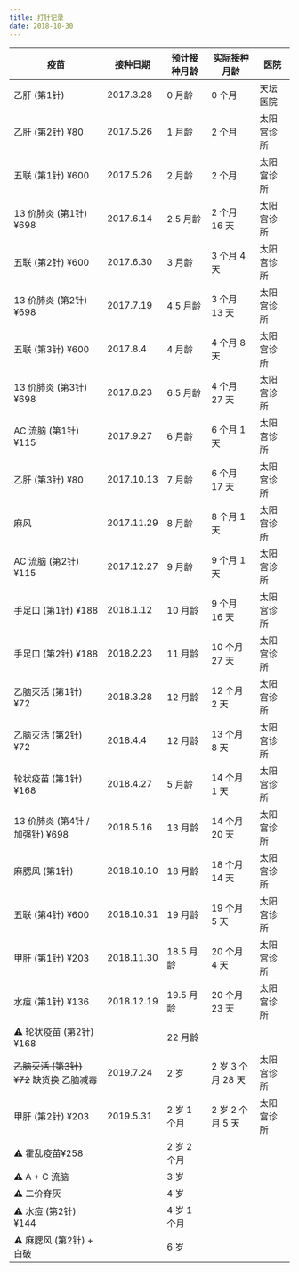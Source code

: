 ```yaml
---
title: 打针记录
date: 2018-10-30
---
```


| 疫苗             | 接种日期          | 预计接种月龄 | 实际接种月龄  | 医院       |
| ---------------- | ----------------- | ------------ | ------------- | ---------- |
| 乙肝 (第1针)             | 2017.3.28         | 0 月龄       | 0 个月        | 天坛医院   |
| 乙肝 (第2针) ¥80         | 2017.5.26         | 1 月龄       | 2 个月        | 太阳宫诊所 |
| 五联 (第1针) ¥600        | 2017.5.26         | 2 月龄       | 2 个月        | 太阳宫诊所 |
| 13 价肺炎 (第1针) ¥698   | 2017.6.14         | 2.5 月龄     | 2 个月 16 天  | 太阳宫诊所 |
| 五联 (第2针) ¥600        | 2017.6.30         | 3 月龄       | 3 个月 4 天   | 太阳宫诊所 |
| 13 价肺炎 (第2针) ¥698   | 2017.7.19         | 4.5 月龄     | 3 个月 13 天  | 太阳宫诊所 |
| 五联 (第3针) ¥600        | 2017.8.4          | 4 月龄       | 4 个月 8 天   | 太阳宫诊所 |
| 13 价肺炎 (第3针) ¥698   | 2017.8.23         | 6.5 月龄     | 4 个月 27 天  | 太阳宫诊所 |
| AC 流脑 (第1针) ¥115     | 2017.9.27         | 6 月龄       | 6 个月 1 天   | 太阳宫诊所 |
| 乙肝 (第3针) ¥80         | 2017.10.13        | 7 月龄       | 6 个月 17 天  | 太阳宫诊所 |
| 麻风             | 2017.11.29        | 8 月龄       | 8 个月 1 天   | 太阳宫诊所 |
| AC 流脑 (第2针) ¥115     | 2017.12.27        | 9 月龄       | 9 个月 1 天   | 太阳宫诊所 |
| 手足口 (第1针) ¥188      | 2018.1.12         | 10 月龄      | 9 个月 16 天  | 太阳宫诊所 |
| 手足口 (第2针) ¥188      | 2018.2.23         | 11 月龄      | 10 个月 27 天 | 太阳宫诊所 |
| 乙脑灭活 (第1针) ¥72     | 2018.3.28         | 12 月龄      | 12 个月 2 天  | 太阳宫诊所 |
| 乙脑灭活 (第2针) ¥72     | 2018.4.4          | 12 月龄      | 13 个月 8 天  | 太阳宫诊所 |
| 轮状疫苗 (第1针) ¥168    | 2018.4.27         | 5 月龄       | 14 个月 1 天  | 太阳宫诊所 |
| 13 价肺炎 (第4针 / 加强针) ¥698   | 2018.5.16         | 13 月龄      | 14 个月 20 天 | 太阳宫诊所 |
| 麻腮风 (第1针)           | 2018.10.10        | 18 月龄      | 18 个月 14 天 | 太阳宫诊所 |
| 五联 (第4针) ¥600        | 2018.10.31 | 19 月龄      | 19 个月 5 天  | 太阳宫诊所 |
| 甲肝 (第1针) ¥203      | 2018.11.30 | 18.5 月龄    | 20 个月 4 天 | 太阳宫诊所 |
| 水痘 (第1针) ¥136      | 2018.12.19 | 19.5 月龄    | 20 个月 23 天  | 太阳宫诊所 |
| ⚠️ 轮状疫苗 (第2针) ¥168  |                   | 22 月龄      |               |            |
| ~~乙脑灭活 (第3针) ¥72~~ 缺货换 乙脑减毒 | 2019.7.24 | 2 岁         | 2 岁 3 个月 28 天 | 太阳宫诊所 |
| 甲肝 (第2针) ¥203      | 2019.5.31    | 2 岁 1 个月  |  2 岁 2 个月 5 天   | 太阳宫诊所 |
| ⚠️ 霍乱疫苗¥258   |                   | 2 岁 2 个月  |               |            |
| ⚠️ A + C 流脑     |                   | 3 岁         |               |            |
| ⚠️ 二价脊灰       |                   | 4 岁         |               |            |
| ⚠️ 水痘 (第2针) ¥144      |                   | 4 岁 1 个月  |               |            |
| ⚠️ 麻腮风 (第2针)  + 白破 |                   | 6 岁         |               |            |

